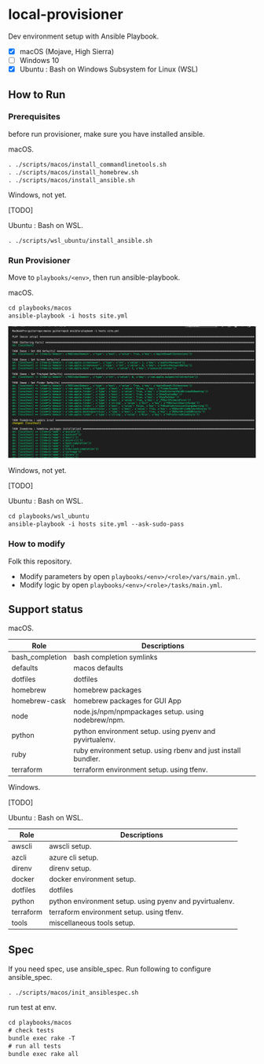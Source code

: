 # local-provisioner

Dev environment setup with Ansible Playbook.

- [x] macOS (Mojave, High Sierra)
- [ ] Windows 10
- [x] Ubuntu : Bash on Windows Subsystem for Linux (WSL)

## How to Run

### Prerequisites

before run provisioner, make sure you have installed ansible.

macOS.

```shell
. ./scripts/macos/install_commandlinetools.sh
. ./scripts/macos/install_homebrew.sh
. ./scripts/macos/install_ansible.sh
```

Windows, not yet.

[TODO]

Ubuntu : Bash on WSL.

```shell
. ./scripts/wsl_ubuntu/install_ansible.sh
```

### Run Provisioner

Move to `playbooks/<env>`, then run ansible-playbook.

macOS.

```shell
cd playbooks/macos
ansible-playbook -i hosts site.yml
```

![](/readme_images/ansible_macos.png)

Windows, not yet.

[TODO]

Ubuntu : Bash on WSL.

```shell
cd playbooks/wsl_ubuntu
ansible-playbook -i hosts site.yml --ask-sudo-pass
```

### How to modify

Folk this repository.

* Modify parameters by open `playbooks/<env>/<role>/vars/main.yml`.
* Modify logic by open `playbooks/<env>/<role>/tasks/main.yml`.

## Support status

macOS.

Role | Descriptions
---- | ----
bash_completion | bash completion symlinks
defaults | macos defaults
dotfiles | dotfiles
homebrew | homebrew packages
homebrew-cask | homebrew packages for GUI App
node | node.js/npm/npmpackages setup. using nodebrew/npm.
python | python environment setup. using pyenv and pyvirtualenv.
ruby | ruby environment setup. using rbenv and just install bundler.
terraform | terraform environment setup. using tfenv.

Windows.

[TODO]

Ubuntu : Bash on WSL.

Role | Descriptions
---- | ----
awscli | awscli setup.
azcli | azure cli setup.
direnv | direnv setup.
docker | docker environment setup.
dotfiles | dotfiles
python | python environment setup. using pyenv and pyvirtualenv.
terraform | terraform environment setup. using tfenv.
tools | miscellaneous tools setup.

## Spec

If you need spec, use ansible_spec.
Run following to configure ansible_spec.

```shell
. ./scripts/macos/init_ansiblespec.sh
```

run test at env.

```shell
cd playbooks/macos
# check tests
bundle exec rake -T
# run all tests
bundle exec rake all
```